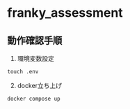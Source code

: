 # franky_assessment

## 動作確認手順
1. 環境変数設定
```
touch .env
```

2. docker立ち上げ
```
docker compose up
```